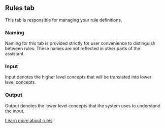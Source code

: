 ## Rules tab

This tab is responsible for managing your rule definitions.

### Naming

Naming for this tab is provided strictly for user convenience to distinguish between rules. These names are not reflected in other parts of the assistant.

### Input

Input denotes the higher level concepts that will be translated into lower level concepts.

### Output

Output denotes the lower level concepts that the system uses to understand the input.

[Learn more about rules](../components/Rules.md)